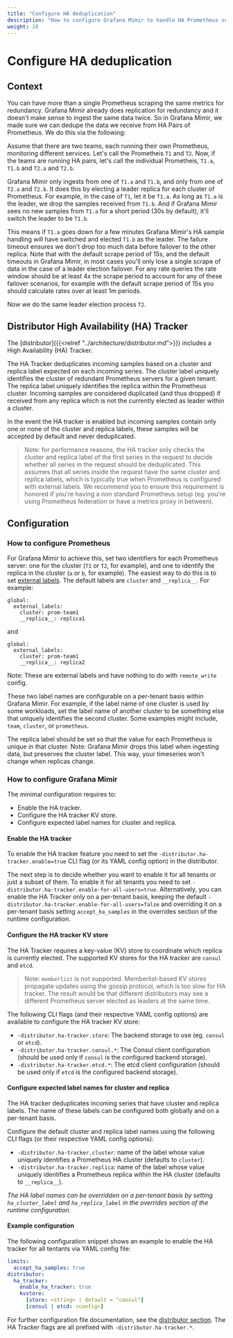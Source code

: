 ```yaml
---
title: "Configure HA deduplication"
description: "How to configure Grafana Mimir to handle HA Prometheus server deduplication."
weight: 10
---
```


# Configure HA deduplication

## Context

You can have more than a single Prometheus scraping the same metrics for redundancy. Grafana Mimir already does replication for redundancy and it doesn't make sense to ingest the same data twice. So in Grafana Mimir, we made sure we can dedupe the data we receive from HA Pairs of Prometheus. We do this via the following:

Assume that there are two teams, each running their own Prometheus, monitoring different services. Let's call the Prometheis `T1` and `T2`. Now, if the teams are running HA pairs, let's call the individual Prometheis, `T1.a`, `T1.b` and `T2.a` and `T2.b`.

Grafana Mimir only ingests from one of `T1.a` and `T1.b`, and only from one of `T2.a` and `T2.b`. It does this by electing a leader replica for each cluster of Prometheus. For example, in the case of `T1`, let it be `T1.a`. As long as `T1.a` is the leader, we drop the samples received from `T1.b`. And if Grafana Mimir sees no new samples from `T1.a` for a short period (30s by default), it'll switch the leader to be `T1.b`.

This means if `T1.a` goes down for a few minutes Grafana Mimir's HA sample handling will have switched and elected `T1.b` as the leader. The failure timeout ensures we don't drop too much data before failover to the other replica. Note that with the default scrape period of 15s, and the default timeouts in Grafana Mimir, in most cases you'll only lose a single scrape of data in the case of a leader election failover. For any rate queries the rate window should be at least 4x the scrape period to account for any of these failover scenarios, for example with the default scrape period of 15s you should calculate rates over at least 1m periods.

Now we do the same leader election process `T2`.

## Distributor High Availability (HA) Tracker

The [distributor]({{<relref "../architecture/distributor.md">}}) includes a High Availability (HA) Tracker.

The HA Tracker deduplicates incoming samples based on a cluster and replica label expected on each incoming series.
The cluster label uniquely identifies the cluster of redundant Prometheus servers for a given tenant.
The replica label uniquely identifies the replica within the Prometheus cluster.
Incoming samples are considered duplicated (and thus dropped) if received from any replica which is not the currently elected as leader within a cluster.

In the event the HA tracker is enabled but incoming samples contain only one or none of the cluster and replica labels, these samples will be accepted by default and never deduplicated.

> Note: for performance reasons, the HA tracker only checks the cluster and replica label of the first series in the request to decide whether all series in the request should be deduplicated. This assumes that all series inside the request have the same cluster and replica labels, which is typically true when Prometheus is configured with external labels. We recommend you to ensure this requirement is honored if you're having a non standard Prometheus setup (eg. you're using Prometheus federation or have a metrics proxy in between).

## Configuration

### How to configure Prometheus

For Grafana Mimir to achieve this, set two identifiers for each Prometheus server: one for the cluster (`T1` or `T2`, for example), and one to identify the replica in the cluster (`a` or `b`, for example). The easiest way to do this is to set [external labels](https://prometheus.io/docs/prometheus/latest/configuration/configuration/). The default labels are `cluster` and `__replica__`. For example:

```
global:
  external_labels:
    cluster: prom-team1
    __replica__: replica1
```

and

```
global:
  external_labels:
    cluster: prom-team1
    __replica__: replica2
```

Note: These are external labels and have nothing to do with `remote_write` config.

These two label names are configurable on a per-tenant basis within Grafana Mimir. For example, if the label name of one cluster is used by some workloads, set the label name of another cluster to be something else that uniquely identifies the second cluster. Some examples might include, `team`, `cluster`, or `prometheus`.

The replica label should be set so that the value for each Prometheus is unique in that cluster. Note: Grafana Mimir drops this label when ingesting data, but preserves the cluster label. This way, your timeseries won't change when replicas change.

### How to configure Grafana Mimir

The minimal configuration requires to:

- Enable the HA tracker.
- Configure the HA tracker KV store.
- Configure expected label names for cluster and replica.

#### Enable the HA tracker

To enable the HA tracker feature you need to set the `-distributor.ha-tracker.enable=true` CLI flag (or its YAML config option) in the distributor.

The next step is to decide whether you want to enable it for all tenants or just a subset of them.
To enable it for all tenants you need to set `-distributor.ha-tracker.enable-for-all-users=true`.
Alternatively, you can enable the HA Tracker only on a per-tenant basis, keeping the default `-distributor.ha-tracker.enable-for-all-users=false` and overriding it on a per-tenant basis setting `accept_ha_samples` in the overrides section of the runtime configuration.

#### Configure the HA tracker KV store

The HA Tracker requires a key-value (KV) store to coordinate which replica is currently elected.
The supported KV stores for the HA tracker are `consul` and `etcd`.

> Note: `memberlist` is not supported. Memberlist-based KV stores propagate updates using the gossip protocol, which is too slow for HA tracker. The result would be that different distributors may see a different Prometheus server elected as leaders at the same time.

The following CLI flags (and their respective YAML config options) are available to configure the HA tracker KV store:

- `-distributor.ha-tracker.store`: The backend storage to use (eg. `consul` or `etcd`).
- `-distributor.ha-tracker.consul.*`: The Consul client configuration (should be used only if `consul` is the configured backend storage).
- `-distributor.ha-tracker.etcd.*`: The etcd client configuration (should be used only if `etcd` is the configured backend storage).

#### Configure expected label names for cluster and replica

The HA tracker deduplicates incoming series that have cluster and replica labels.
The name of these labels can be configured both globally and on a per-tenant basis.

Configure the default cluster and replica label names using the following CLI flags (or their respective YAML config options):

- `-distributor.ha-tracker.cluster`: name of the label whose value uniquely identifies a Prometheus HA cluster (defaults to `cluster`).
- `-distributor.ha-tracker.replica`: name of the label whose value uniquely identifies a Prometheus replica within the HA cluster (defaults to `__replica__`).

_The HA label names can be overridden on a per-tenant basis by setting `ha_cluster_label` and `ha_replica_label` in the overrides section of the runtime configuration._

#### Example configuration

The following configuration snippet shows an example to enable the HA tracker for all tentants via YAML config file:

```yaml
limits:
  accept_ha_samples: true
distributor:
  ha_tracker:
    enable_ha_tracker: true
    kvstore:
      [store: <string> | default = "consul"]
      [consul | etcd: <config>]
```

For further configuration file documentation, see the [distributor section](../configuration/config-file-reference.md#distributor). The HA Tracker flags are all prefixed with `-distributor.ha-tracker.*`.
